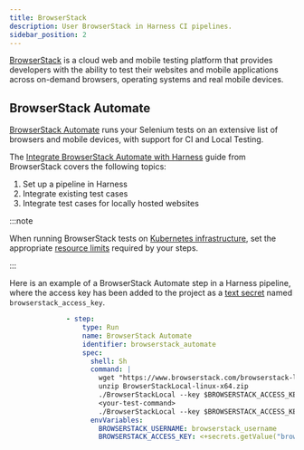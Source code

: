 ```yaml
---
title: BrowserStack
description: User BrowserStack in Harness CI pipelines.
sidebar_position: 2
---
```


[BrowserStack](https://www.browserstack.com/) is a cloud web and mobile testing platform that provides developers with the ability to test their websites and mobile applications across on-demand browsers, operating systems and real mobile devices.

## BrowserStack Automate

[BrowserStack Automate](https://www.browserstack.com/automate-product) runs your Selenium tests on an extensive list of browsers and mobile devices, with support for CI and Local Testing.

The [Integrate BrowserStack Automate with Harness](https://www.browserstack.com/docs/automate/selenium/harness) guide from BrowserStack covers the following topics:

1. Set up a pipeline in Harness
2. Integrate existing test cases
3. Integrate test cases for locally hosted websites

:::note

When running BrowserStack tests on [Kubernetes infrastructure](../../use-ci/set-up-build-infrastructure/k8s-build-infrastructure/set-up-a-kubernetes-cluster-build-infrastructure.md), set the appropriate [resource limits](../../use-ci/set-up-build-infrastructure/resource-limits.md) required by your steps.

:::

Here is an example of a BrowserStack Automate step in a Harness pipeline, where the access key has been added to the project as a [text secret](../../../platform/secrets/add-use-text-secrets.md) named `browserstack_access_key`.

```yaml {} showLineNumbers
              - step:
                  type: Run
                  name: BrowserStack Automate
                  identifier: browserstack_automate
                  spec:
                    shell: Sh
                    command: |
                      wget "https://www.browserstack.com/browserstack-local/BrowserStackLocal-linux-x64.zip"
                      unzip BrowserStackLocal-linux-x64.zip
                      ./BrowserStackLocal --key $BROWSERSTACK_ACCESS_KEY --daemon start
                      <your-test-command>
                      ./BrowserStackLocal --key $BROWSERSTACK_ACCESS_KEY --daemon stop
                    envVariables:
                      BROWSERSTACK_USERNAME: browserstack_username
                      BROWSERSTACK_ACCESS_KEY: <+secrets.getValue("browserstack_access_key")>
```